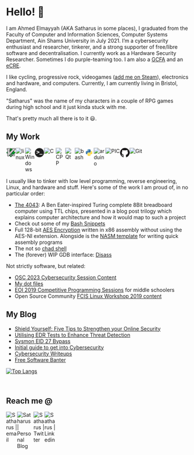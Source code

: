 # Hello! 👋

I am Ahmed Elmayyah (AKA Satharus in some places), I graduated from the Faculty of Computer and Information Sciences, Computer Systems Department, Ain Shams University in July 2021. I’m a cybersecurity enthusiast and researcher, tinkerer, and a strong supporter of free/libre software and decentralisation. I currently work as a Hardware Security Researcher. Sometimes I do purple-teaming too. I am also a [GCFA](https://www.credly.com/badges/a30348b4-b7a3-40ed-ae0b-f6e5bf79a7ec/public_url) and an [eCRE](https://verified.elearnsecurity.com/certificates/5933b8e7-1e4b-4b33-bf39-25d38ad2433c).


I like cycling, progressive rock, videogames ([add me on Steam](https://steamcommunity.com/id/Satharus/)), electronics and hardware, and computers. Currently, I am currently living in Bristol, England.

"Satharus" was the name of my characters in a couple of RPG games during high school and it just kinda stuck with me.


That's pretty much all there is to it 😃.

## My Work

[<img align="left" alt="ViM" width="26px" src="https://raw.githubusercontent.com/github/explore/80688e429a7d4ef2fca1e82350fe8e3517d3494d/topics/vim/vim.png" />]()
[<img align="left" alt="linux" width="26px" src="https://upload.wikimedia.org/wikipedia/commons/a/af/Tux.png" />]()
[<img align="left" alt="Windows" width="26px" src="https://images-wixmp-ed30a86b8c4ca887773594c2.wixmp.com/i/2d83d34a-b844-4fda-8550-438365b03c70/d5cki5j-bc735099-7ef7-4389-8e7a-4e0151873a13.png/v1/fill/w_1121,h_1228,q_75,strp/new_windows_logo_vector_by_themonotm-d5cki5j.png?token=eyJ0eXAiOiJKV1QiLCJhbGciOiJIUzI1NiJ9.eyJpc3MiOiJ1cm46YXBwOjdlMGQxODg5ODIyNjQzNzNhNWYwZDQxNWVhMGQyNmUwIiwic3ViIjoidXJuOmFwcDo3ZTBkMTg4OTgyMjY0MzczYTVmMGQ0MTVlYTBkMjZlMCIsImF1ZCI6WyJ1cm46c2VydmljZTppbWFnZS5vcGVyYXRpb25zIl0sIm9iaiI6W1t7InBhdGgiOiIvaS8yZDgzZDM0YS1iODQ0LTRmZGEtODU1MC00MzgzNjViMDNjNzAvZDVja2k1ai1iYzczNTA5OS03ZWY3LTQzODktOGU3YS00ZTAxNTE4NzNhMTMucG5nIiwid2lkdGgiOiI8PTExMjEiLCJoZWlnaHQiOiI8PTEyMjgifV1dfQ.SA71t3h1hEx3l3XijiED-DWT--FnzNZYJ5e5MD3FK54" />]()
[<img align="left" alt="terminal" width="26px" src="https://raw.githubusercontent.com/github/explore/80688e429a7d4ef2fca1e82350fe8e3517d3494d/topics/terminal/terminal.png" />]()

[<img align="left" alt="C" width="32px" src="https://pngimg.com/uploads/letter_c/letter_c_PNG22.png" />]()
[<img align="left" alt="CPP" width="26px" src="https://upload.wikimedia.org/wikipedia/commons/thumb/1/18/ISO_C%2B%2B_Logo.svg/800px-ISO_C%2B%2B_Logo.svg.png" />]()
[<img align="left" alt="Qt" width="26px" src="https://upload.wikimedia.org/wikipedia/commons/thumb/0/0b/Qt_logo_2016.svg/1200px-Qt_logo_2016.svg.png" />]()
[<img align="left" alt="bash" width="26px" src="https://raw.githubusercontent.com/odb/official-bash-logo/master/assets/Logos/Icons/PNG/128x128.png" />]()
[<img align="left" alt="python" width="26px" src="https://raw.githubusercontent.com/github/explore/80688e429a7d4ef2fca1e82350fe8e3517d3494d/topics/python/python.png" />]()
[<img align="left" alt="arduino" width="32px" src="https://upload.wikimedia.org/wikipedia/commons/thumb/8/87/Arduino_Logo.svg/640px-Arduino_Logo.svg.png" />]()
[<img align="left" alt="PIC" width="40px" src="https://cdn.freebiesupply.com/logos/large/2x/microchip-1-logo-png-transparent.png" />]()


[<img align="left" alt="GitHub" width="26px" src="https://raw.githubusercontent.com/github/explore/78df643247d429f6cc873026c0622819ad797942/topics/github/github.png" />]()
[<img align="left" alt="Git" width="60px" src="https://upload.wikimedia.org/wikipedia/commons/thumb/e/e0/Git-logo.svg/512px-Git-logo.svg.png" />]()


<br>
</br>
<br>
</br>

I usually like to tinker with low level programming, reverse engineering, Linux, and hardware and stuff. Here's some of the work I am proud of, in no particular order: 

- [The 4043](https://satharus.me/archive.html?tag=8Bit+Computer): A Ben Eater-inspired Turing complete 8Bit breadboard computer using TTL chips, presented in a blog post trilogy which explains computer architecture and how it would map to such a project
- Check out some of my [Bash Snippets](https://github.com/Satharus/Bash-Snippets)
- Full 128-bit [AES Encryption](https://github.com/Satharus/AES-Encryption) written in x86 assembly without using the AES-NI extension. Alongside is the [NASM template](https://github.com/Satharus/NASM-Template) for writing quick assembly programs
- The not so [chad shell](https://github.com/Satharus/Chell)
- The (forever) WIP GDB interface: [Disass](https://github.com/Satharus/Disass)


Not strictly software, but related: 

- [OSC 2023 Cybersecurity Session Content](https://gist.github.com/Satharus/84d6cd58bf1cab9d617ab1a298890a18)
- [My dot files](https://github.com/Satharus/dotfiles)
- [EOI 2019 Competitive Programming Sessions](https://github.com/Satharus/EOI-Preparation-Sessions) for middle schoolers
- Open Source Community [FCIS Linux Workshop 2019 content](https://github.com/Satharus/OSC19-Linux-Workshop-Sessions)


## My Blog

- [Shield Yourself: Five Tips to Strengthen your Online Security](https://satharus.me/cybersecurity/2023/06/30/shield_yourself_online_security_tips.html)
- [Utilising EDR Tests to Enhance Threat Detection](https://satharus.me/cybersecurity/2023/03/28/edr_tests.html)
- [Sysmon EID 27 Bypass](https://satharus.me/cybersecurity/2022/08/17/sysmon-eid-27-bypass.html)
- [Initial guide to get into Cybersecurity](https://satharus.me/cybersecurity/2019/12/02/the_art_of_cybersecurity.html)
- [Cybersecurity Writeups](https://satharus.me/archive.html?tag=Writeup)
- [Free Software Banter](https://satharus.me/archive.html?tag=FOSS)


<p><a href="https://github.com/Satharus?tab=repositories"><img src="https://github-readme-stats.vercel.app/api/top-langs/?username=Satharus&amp;langs_count=6&amp;layout=compact&amp;theme=nord&amp;hide=html,javascript,scss&amp;exclude_repo=SecurityPackage,Image-quantization" alt="Top Langs"></a></p>

</br>


## Reach me @

[<img align="left" alt="Satharus | email" width="30px" src="https://ssl.gstatic.com/ui/v1/icons/mail/images/favicon5.ico" />](mailto:a.elmayyah@gmail.com)
[<img align="left" alt="Satharus | Personal Blog" width="45px" src="https://satharus.me/assets/mstile-150x150.png" />](https://satharus.me/)
[<img align="left" alt="Satharus | Twitter" width="30px" src="https://abs.twimg.com/favicons/twitter.ico" />](https://twitter.com/aelmayyah)
[<img align="left" alt="Satharus | Linkedin" width="30px" src="https://static.licdn.com/aero-v1/sc/h/eahiplrwoq61f4uan012ia17i" />](https://www.linkedin.com/in/aelmayyah/)

</br>
